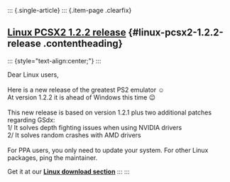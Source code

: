 ::: {.single-article}
::: {.item-page .clearfix}
## [Linux PCSX2 1.2.2 release](/255-linux-pcsx2-1-2-2.html) {#linux-pcsx2-1.2.2-release .contentheading}

::: {style="text-align:center;"}
:::

Dear Linux users,\
\
Here is a new release of the greatest PS2 emulator
☺️\
At version 1.2.2 it is ahead of Windows this time
😉\
\
This new release is based on version 1.2.1 plus two additional patches
regarding GSdx:\
1/ It solves depth fighting issues when using NVIDIA drivers\
2/ It solves random crashes with AMD drivers\
\
For PPA users, you only need to update your system. For other Linux
packages, ping the maintainer.

Get it at our **[Linux download
section](/download/releases/linux.html)**
:::
:::
